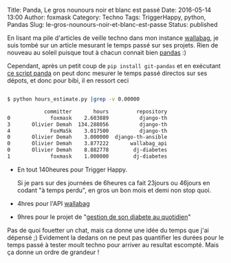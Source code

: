Title: Panda, Le gros nounours noir et blanc est passé 
Date: 2016-05-14 13:00
Author: foxmask
Category: Techno
Tags: TriggerHappy, python, Pandas
Slug: le-gros-nounours-noir-et-blanc-est-passe
Status: published

En lisant ma pile d'articles de veille techno dans mon instance [wallabag](https://walabag.org), je suis tombé sur un article mesurant le temps passé sur ses projets.
Rien de nouveau au soleil puisque tout à chacun connait bien [pandas](https://pypi.python.org/pypi/pandas) :)

Cependant, après un petit coup de `pip install git-pandas` et en exécutant [ce script panda](https://github.com/wdm0006/git-pandas/blob/master/examples/hours_estimate.py) on peut donc mesurer le temps passé directos sur ses dépots, et donc pour bibi, il en ressort ceci 

```bash

$ python hours_estimate.py |grep -v 0.00000

            committer       hours         repository
0             foxmask    2.603889          django-th
3       Olivier Demah  134.288056          django-th
4             FoxMaSk    3.017500          django-th
0       Olivier Demah    3.000000  django-th-ansible
0       Olivier Demah    3.877222       wallabag_api
0       Olivier Demah    8.882778        dj-diabetes
1             foxmask    1.000000        dj-diabetes
```

* En tout 140heures pour Trigger Happy.

  Si je pars sur des journées de 6heures ca fait 23jours ou 46jours en codant "à temps perdu", en gros un bon mois et demi non stop quoi.

* 4hres pour l'API [wallabag](https://github.com/foxmask/wallabag_api)
* 9hres pour le projet de "[gestion de son diabete au quotidien](https://github.com/foxmask/dj-diabetes)"

Pas de quoi fouetter un chat, mais ca donne une idée du temps que j'ai dépensé ;)
Evidement la dedans on ne peut pas quantifier les durées pour le temps passé à tester moult techno pour arriver au resultat escompté. Mais ça donne un ordre de grandeur !
